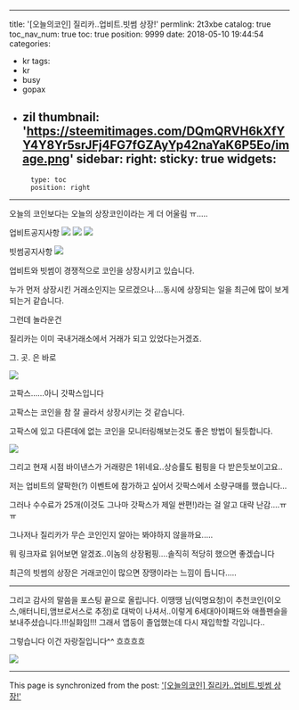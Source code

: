 
---
title: '[오늘의코인] 질리카..업비트.빗썸 상장!'
permlink: 2t3xbe
catalog: true
toc_nav_num: true
toc: true
position: 9999
date: 2018-05-10 19:44:54
categories:
- kr
tags:
- kr
- busy
- gopax
- zil
thumbnail: 'https://steemitimages.com/DQmQRVH6kXfYY4Y8Yr5srJFj4FG7fGZAyYp42naYaK6P5Eo/image.png'
sidebar:
    right:
        sticky: true
widgets:
    -
        type: toc
        position: right
---


오늘의 코인보다는 오늘의 상장코인이라는 게 더 어울림 ㅠ.....

업비트공지사항
![](https://steemitimages.com/DQmQRVH6kXfYY4Y8Yr5srJFj4FG7fGZAyYp42naYaK6P5Eo/image.png)
![](https://steemitimages.com/DQmZrLp7uWW8uQypZd9DE1Zfy9fbVBKa9dRLT2oEAFVG4zF/image.png)
![](https://steemitimages.com/DQmXE9QczUUZAkYsHBWWPoDVs6SQuzj4daDDsX38Hi92nNo/image.png)

빗썸공지사항
![](https://steemitimages.com/DQmT4jmdKgu3sfXBgaZ72w5wfzB4Q3NKrouhkT3rLu6r955/image.png)



업비트와 빗썸이 경쟁적으로 코인을 상장시키고 있습니다.

누가 먼저 상장시킨 거래소인지는 모르겠으나....동시에 상장되는 일을 최근에 많이 보게되는거 같습니다.

그런데 놀라운건

질리카는 이미 국내거래소에서 거래가 되고 있었다는거겠죠.

그. 곳. 은 바로

![](https://steemitimages.com/DQmTxM8NiUtJhWJvz3NtXi4KzMP7kbTmmfCuw7nzTR8RYrp/image.png)

고팍스......아니 갓팍스입니다

고팍스는 코인을 참 잘 골라서 상장시키는 것 같습니다.

고팍스에 있고 다른데에 없는 코인을 모니터링해보는것도 좋은 방법이 될듯합니다.



![](https://steemitimages.com/DQmX65KFHsbrUg6QqFxYur7pBG58mHfTnYXmyA8T1UirsyR/image.png)

그리고 현재 시점 바이낸스가 거래량은 1위네요..상승률도 펌핑을 다 받은듯보이고요..




저는 업비트의 얄팍한(?) 이벤트에 참가하고 싶어서 갓팍스에서 소량구매를 했습니다...

그러나 수수료가 25개(이것도 그나마 갓팍스가 제일 싼편!)라는 걸 알고 대략 난감....ㅠㅠ



그나저나 질리카가 무슨 코인인지 알아는 봐야하지 않을까요.....

뭐 링크자료 읽어보면 알겠죠..이놈의 상장펌핑....솔직히 적당히 했으면 좋겠습니다

최근의 빗썸의 상장은 거래코인이 많으면 장땡이라는 느낌이 듭니다.....




---------------------------------


그리고 감사의 말씀을 포스팅 끝으로 올립니다.
이땡땡 님(익명요청)이 추천코인(이오스,애터니티,앰브로서스로 추정)로 대박이 나셔서..이렇게 6세대아이패드와 애플펜슬을 보내주셨습니다.!!!실화임!!!
그래서 앱둥이 졸업했는데 다시 재입학할 각입니다..

그렇습니다 이건 자랑질입니다^^ 흐흐흐흐

![](https://steemitimages.com/DQmdwi9N7sYuRGSRgpwkuPA9SVw5Y6sRYSJPqX5cixPSse8/image.png)

- - -

This page is synchronized from the post: ['[오늘의코인] 질리카..업비트.빗썸 상장!'](https://steemit.com/@virus707/2t3xbe)
